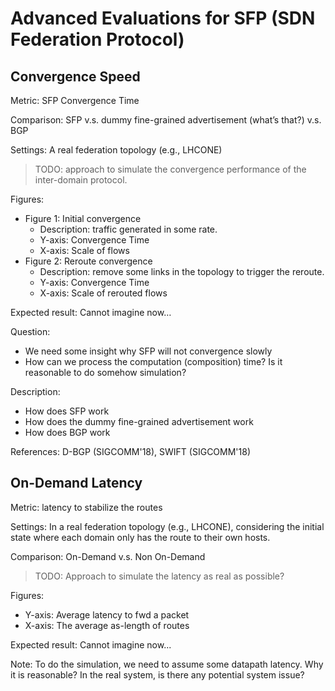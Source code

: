 # Advanced Evaluations for SFP (SDN Federation Protocol)

## Convergence Speed

Metric: SFP Convergence Time

Comparison: SFP v.s. dummy fine-grained advertisement (what’s that?) v.s. BGP

Settings: A real federation topology (e.g., LHCONE)

> TODO: approach to simulate the convergence performance of the inter-domain
> protocol.

Figures:

- Figure 1: Initial convergence
    - Description: traffic generated in some rate.
    - Y-axis: Convergence Time
    - X-axis: Scale of flows
- Figure 2: Reroute convergence
    - Description: remove some links in the topology to trigger the reroute.
    - Y-axis: Convergence Time
    - X-axis: Scale of rerouted flows

Expected result: Cannot imagine now…

Question:

- We need some insight why SFP will not convergence slowly
- How can we process the computation (composition) time? Is it reasonable to do
  somehow simulation?

Description:

- How does SFP work
- How does the dummy fine-grained advertisement work
- How does BGP work

References: D-BGP (SIGCOMM'18), SWIFT (SIGCOMM'18)

## On-Demand Latency

Metric: latency to stabilize the routes

Settings: In a real federation topology (e.g., LHCONE), considering the initial
state where each domain only has the route to their own hosts.

Comparison: On-Demand v.s. Non On-Demand

> TODO: Approach to simulate the latency as real as possible?

Figures:

- Y-axis: Average latency to fwd a packet
- X-axis: The average as-length of routes

Expected result: Cannot imagine now...

Note: To do the simulation, we need to assume some datapath latency. Why it is
reasonable? In the real system, is there any potential system issue?
